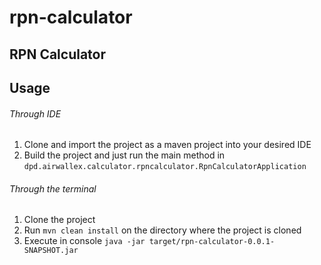 # rpn-calculator
## RPN Calculator

## Usage

###### Through IDE
1. Clone and import the project as a maven project into your desired IDE
2. Build the project and just run the main method in `dpd.airwallex.calculator.rpncalculator.RpnCalculatorApplication`

###### Through the terminal
1. Clone the project
2. Run `mvn clean install` on the directory where the project is cloned
3. Execute in console `java -jar target/rpn-calculator-0.0.1-SNAPSHOT.jar`
